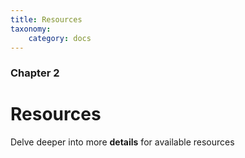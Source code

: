 ```yaml
---
title: Resources
taxonomy:
    category: docs
---
```


### Chapter 2

# Resources

Delve deeper into more **details** for available resources
